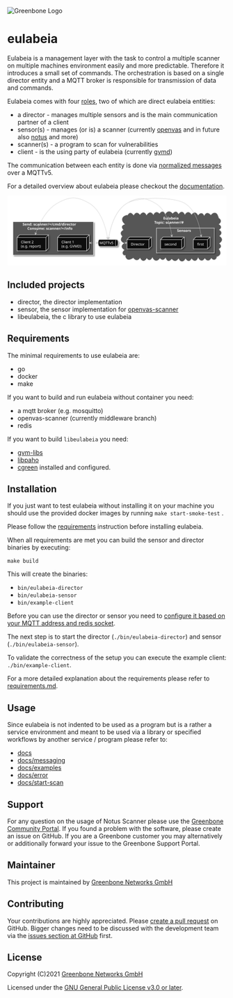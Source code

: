 ![Greenbone Logo](https://www.greenbone.net/wp-content/uploads/gb_logo_resilience_horizontal.png)

# eulabeia

Eulabeia is a management layer with the task to control a multiple scanner on multiple machines environment easily and more predictable. Therefore it introduces a small set of commands. The orchestration is based on a single director entity and a MQTT broker is responsible for transmission of data and commands.

Eulabeia comes with four [roles](docs/roles/roles-and-relationship.md), two of which are direct eulabeia entities:

- a director - manages multiple sensors and is the main communication partner of a client
- sensor(s) - manages (or is) a scanner (currently [openvas](https://github.com/greenbone/openvas-scanner) and in future also [notus](https://github.com/greenbone/notus-scanner) and more)
- scanner(s) - a program to scan for vulnerabilities
- client - is the using party of eulabeia (currently [gvmd](https://github.com/greenbone/gvmd))

The communication between each entity is done via [normalized messages](docs/messaging.md) over a MQTTv5.

For a detailed overview about eulabeia please checkout the [documentation](docs/README.md).

![overview participants](./docs/roles/relationship.svg)

## Included projects

- director, the director implementation
- sensor, the sensor implementation for [openvas-scanner](https://github.com/greenbone/openvas-scanner/)
- libeulabeia, the c library to use eulabeia

## Requirements

The minimal requirements to use eulabeia are:
- go
- docker
- make

If you want to build and run eulabeia without container you need:

- a mqtt broker (e.g. mosquitto)
- openvas-scanner (currently middleware branch)
- redis

If you want to build `libeulabeia` you need:

- [gvm-libs](https://github.com/greenbone/gvm-libs)
- [libpaho](https://www.eclipse.org/paho/files/mqttdoc/MQTTClient/html/index.html)
- [cgreen](https://cgreen-devs.github.io/)
installed and configured.

## Installation

If you just want to test eulabeia without installing it on your machine you should use the provided docker images by running `make start-smoke-test` .

Please follow the [requirements](docs/requirements.md) instruction before installing eulabeia.

When all requirements are met you can build the sensor and director binaries by executing:

```
make build
```

This will create the binaries:
- `bin/eulabeia-director`
- `bin/eulabeia-sensor`
- `bin/example-client`

Before you can use the director or sensor you need to [configure it based on your MQTT address and redis socket](docs/requirements.md#director-1).

The next step is to start the director (`./bin/eulabeia-director`) and sensor (`./bin/eulabeia-sensor`).

To validate the correctness of the setup you can execute the example client: `./bin/example-client`.

For a more detailed explanation about the requirements please refer to [requirements.md](docs/requirements.md).

## Usage

Since eulabeia is not indented to be used as a program but is a rather a service environment and meant to be used via a library or specified workflows by another service / program please refer to:

- [docs](./docs/README.md)
- [docs/messaging](./docs/messaging.md)
- [docs/examples](./docs/message_examples.md)
- [docs/error](./docs/error-handling.md)
- [docs/start-scan](./docs/sequences/start_scan.md)

## Support

For any question on the usage of Notus Scanner please use the
[Greenbone Community Portal]. If you found a problem with the software, please
create an issue on GitHub. If you are a Greenbone customer you may alternatively
or additionally forward your issue to the Greenbone Support Portal.

## Maintainer

This project is maintained by [Greenbone Networks GmbH][Greenbone Networks]

## Contributing

Your contributions are highly appreciated. Please
[create a pull request](https://github.com/greenbone/eulabeia/pulls)
on GitHub. Bigger changes need to be discussed with the development team via the
[issues section at GitHub](https://github.com/greenbone/eulabeia/issues)
first.

## License

Copyright (C)2021 [Greenbone Networks GmbH][Greenbone Networks]

Licensed under the [GNU General Public License v3.0 or later](LICENSE).

[Greenbone Networks]: https://www.greenbone.net/
[Greenbone Community Portal]: https://community.greenbone.net/

<!---
After making yourself familiar with

- [coding-style](./docs/coding-style.md)
- [testing](./docs/testing.md)
- [commit-structure](./docs/commits.md)

please create a pull request.
--->
